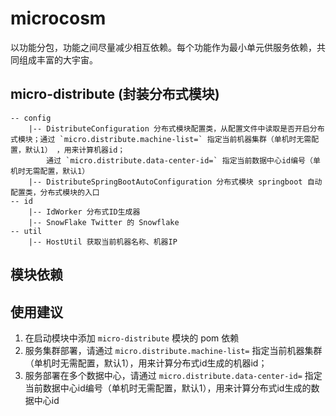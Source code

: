 # microcosm

以功能分包，功能之间尽量减少相互依赖。每个功能作为最小单元供服务依赖，共同组成丰富的大宇宙。

## micro-distribute (封装分布式模块)

```
-- config
    |-- DistributeConfiguration 分布式模块配置类，从配置文件中读取是否开启分布式模块；通过 `micro.distribute.machine-list=` 指定当前机器集群（单机时无需配置，默认1） ，用来计算机器id；
        通过 `micro.distribute.data-center-id=` 指定当前数据中心id编号（单机时无需配置，默认1） 
    |-- DistributeSpringBootAutoConfiguration 分布式模块 springboot 自动配置类，分布式模块的入口
-- id
    |-- IdWorker 分布式ID生成器
    |-- SnowFlake Twitter 的 Snowflake
-- util
    |-- HostUtil 获取当前机器名称、机器IP
```

## 模块依赖


## 使用建议

1. 在启动模块中添加 `micro-distribute` 模块的 pom 依赖
2. 服务集群部署，请通过 `micro.distribute.machine-list=` 指定当前机器集群（单机时无需配置，默认1），用来计算分布式id生成的机器id；
3. 服务部署在多个数据中心，请通过 `micro.distribute.data-center-id=` 指定当前数据中心id编号（单机时无需配置，默认1），用来计算分布式id生成的数据中心id

